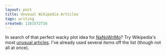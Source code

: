 ```yaml
---
layout: post
title: Unusual Wikipedia Articles
tags: writing
created: 1161572716
---
```

In search of that perfect wacky plot idea for [NaNoWriMo](http://www.nanowrimo.org/)?  Try Wikipedia's most [unusual articles](http://en.wikipedia.org/wiki/Wikipedia:Unusual_articles).  I've already used several items off the list (though not all at once).
